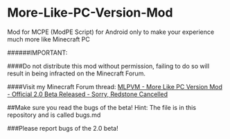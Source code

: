 More-Like-PC-Version-Mod
========================

Mod for MCPE (ModPE Script) for Android only to make your experience much more like Minecraft PC

######IMPORTANT:

####Do not distribute this mod without permission, failing to do so will result in being infracted on the Minecraft Forum.

####Visit my Minecraft Forum thread:
[MLPVM - More Like PC Version Mod - Official 2.0 Beta Released - Sorry, Redstone Cancelled](http://www.minecraftforum.net/topic/2146660-mlpvm-more-like-pc-version-mod-official-20-beta-coming-soon-redstone-comfirmed/)

##Make sure you read the bugs of the beta!
Hint: The file is in this repository and is called bugs.md

###Please report bugs of the 2.0 beta!


